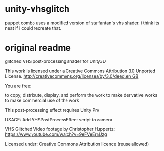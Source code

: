 # unity-vhsglitch

puppet combo uses a modified version of staffantan's vhs shader. i think its neat if i could recreate that.

# original readme

glitched VHS post-processing shader for Unity3D

This work is licensed under a Creative Commons Attribution 3.0 Unported License.
http://creativecommons.org/licenses/by/3.0/deed.en_GB

You are free:

to copy, distribute, display, and perform the work
to make derivative works
to make commercial use of the work

This post-processing effect requires Unity Pro

USAGE:
Add VHSPostProcessEffect script to camera.

VHS Glitched Video footage by Christopher Huppertz:
https://www.youtube.com/watch?v=9eFVeErnUzg

Licensed under: Creative Commons Attribution licence (reuse allowed)
